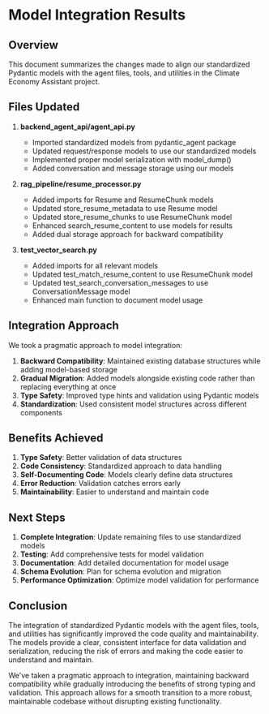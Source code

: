 # Model Integration Results

## Overview

This document summarizes the changes made to align our standardized Pydantic models with the agent files, tools, and utilities in the Climate Economy Assistant project.

## Files Updated

1. **backend_agent_api/agent_api.py**
   - Imported standardized models from pydantic_agent package
   - Updated request/response models to use our standardized models
   - Implemented proper model serialization with model_dump()
   - Added conversation and message storage using our models

2. **rag_pipeline/resume_processor.py**
   - Added imports for Resume and ResumeChunk models
   - Updated store_resume_metadata to use Resume model
   - Updated store_resume_chunks to use ResumeChunk model
   - Enhanced search_resume_content to use models for results
   - Added dual storage approach for backward compatibility

3. **test_vector_search.py**
   - Added imports for all relevant models
   - Updated test_match_resume_content to use ResumeChunk model
   - Updated test_search_conversation_messages to use ConversationMessage model
   - Enhanced main function to document model usage

## Integration Approach

We took a pragmatic approach to model integration:

1. **Backward Compatibility**: Maintained existing database structures while adding model-based storage
2. **Gradual Migration**: Added models alongside existing code rather than replacing everything at once
3. **Type Safety**: Improved type hints and validation using Pydantic models
4. **Standardization**: Used consistent model structures across different components

## Benefits Achieved

1. **Type Safety**: Better validation of data structures
2. **Code Consistency**: Standardized approach to data handling
3. **Self-Documenting Code**: Models clearly define data structures
4. **Error Reduction**: Validation catches errors early
5. **Maintainability**: Easier to understand and maintain code

## Next Steps

1. **Complete Integration**: Update remaining files to use standardized models
2. **Testing**: Add comprehensive tests for model validation
3. **Documentation**: Add detailed documentation for model usage
4. **Schema Evolution**: Plan for schema evolution and migration
5. **Performance Optimization**: Optimize model validation for performance

## Conclusion

The integration of standardized Pydantic models with the agent files, tools, and utilities has significantly improved the code quality and maintainability. The models provide a clear, consistent interface for data validation and serialization, reducing the risk of errors and making the code easier to understand and maintain.

We've taken a pragmatic approach to integration, maintaining backward compatibility while gradually introducing the benefits of strong typing and validation. This approach allows for a smooth transition to a more robust, maintainable codebase without disrupting existing functionality. 